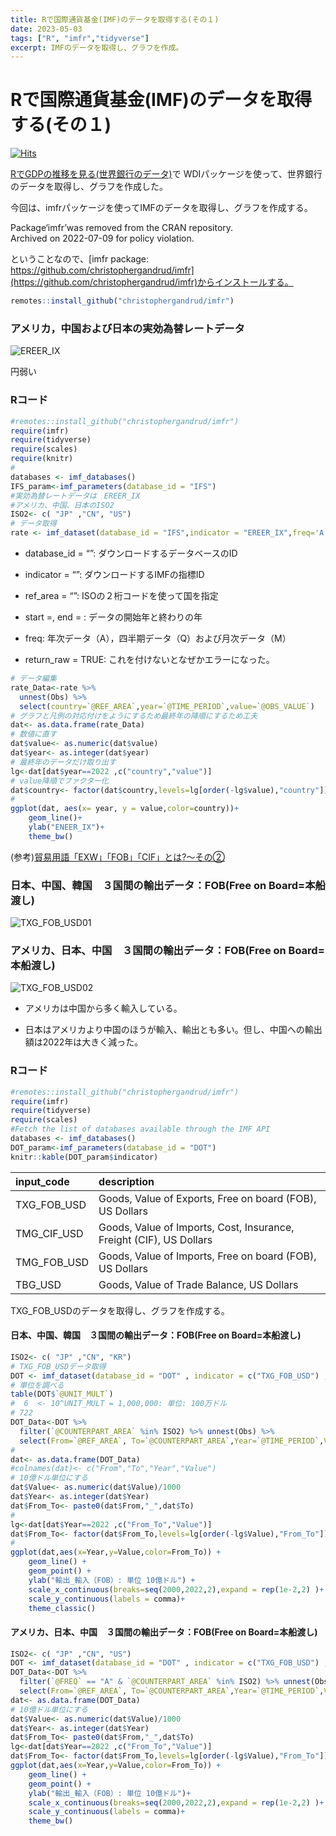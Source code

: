 ```yaml
---
title: Rで国際通貨基金(IMF)のデータを取得する(その１)
date: 2023-05-03
tags: ["R", "imfr","tidyverse"]
excerpt: IMFのデータを取得し、グラフを作成。
---
```


# Rで国際通貨基金(IMF)のデータを取得する(その１)

[![Hits](https://hits.seeyoufarm.com/api/count/incr/badge.svg?url=https%3A%2F%2Fgitpress.io%2F%40statrstart%2FIMF01&count_bg=%2379C83D&title_bg=%23555555&icon=&icon_color=%23E7E7E7&title=hits&edge_flat=false)](https://hits.seeyoufarm.com) 

[RでGDPの推移を見る(世界銀行のデータ)](https://gitpress.io/@statrstart/WDI01)で
WDIパッケージを使って、世界銀行のデータを取得し、グラフを作成した。 

今回は、imfrパッケージを使ってIMFのデータを取得し、グラフを作成する。  

Package‘imfr’was removed from the CRAN repository.  
Archived on 2022-07-09 for policy violation. 

ということなので、[imfr package: https://github.com/christophergandrud/imfr](https://github.com/christophergandrud/imfr)からインストールする。

```R
remotes::install_github("christophergandrud/imfr")
``` 

### アメリカ，中国および日本の実効為替レートデータ

![EREER_IX](https://raw.githubusercontent.com/statrstart/statrstart.github.com/master/source/images/EREER_IX.png)

円弱い

### Rコード

```R
#remotes::install_github("christophergandrud/imfr")
require(imfr)
require(tidyverse)
require(scales)
require(knitr)
#
databases <- imf_databases()
IFS_param<-imf_parameters(database_id = "IFS")
#実効為替レートデータは　EREER_IX
#アメリカ、中国、日本のISO2
ISO2<- c( "JP" ,"CN", "US")
# データ取得
rate <- imf_dataset(database_id = "IFS",indicator = "EREER_IX",freq='A',ref_area = ISO2,return_raw = TRUE)
```

- database_id = “”: ダウンロードするデータベースのID

- indicator = “”: ダウンロードするIMFの指標ID

- ref_area = “”: ISOの２桁コードを使って国を指定

- start =, end = : データの開始年と終わりの年

- freq: 年次データ（A），四半期データ（Q）および月次データ（M）

- return_raw = TRUE: これを付けないとなぜかエラーになった。


```R
# データ編集
rate_Data<-rate %>% 
  unnest(Obs) %>% 
  select(country=`@REF_AREA`,year=`@TIME_PERIOD`,value=`@OBS_VALUE`) 
# グラフと凡例の対応付けをようにするため最終年の降順にするため工夫
dat<- as.data.frame(rate_Data)
# 数値に直す
dat$value<- as.numeric(dat$value)
dat$year<- as.integer(dat$year)
# 最終年のデータだけ取り出す
lg<-dat[dat$year==2022 ,c("country","value")]
# value降順でファクター化
dat$country<- factor(dat$country,levels=lg[order(-lg$value),"country"])
#
ggplot(dat, aes(x= year, y = value,color=country))+
	geom_line()+
	ylab("ENEER_IX")+
	theme_bw()
```

(参考)[貿易用語「EXW」「FOB」「CIF」とは?〜その②](http://mikasa-net.co.jp/%E8%B2%BF%E6%98%93%E7%94%A8%E8%AA%9E%E3%80%8Cexw%E3%80%8D%E3%80%8Cfob%E3%80%8D%E3%80%8Ccif%E3%80%8D%E3%81%A8%E3%81%AF%E3%80%9C%E3%81%9D%E3%81%AE%E2%91%A1/)

### 日本、中国、韓国　３国間の輸出データ：FOB(Free on Board=本船渡し)

![TXG_FOB_USD01](https://raw.githubusercontent.com/statrstart/statrstart.github.com/master/source/images/TXG_FOB_USD01.png)

### アメリカ、日本、中国　３国間の輸出データ：FOB(Free on Board=本船渡し)

![TXG_FOB_USD02](https://raw.githubusercontent.com/statrstart/statrstart.github.com/master/source/images/TXG_FOB_USD02.png)

- アメリカは中国から多く輸入している。

- 日本はアメリカより中国のほうが輸入、輸出とも多い。但し、中国への輸出額は2022年は大きく減った。

### Rコード

```R
#remotes::install_github("christophergandrud/imfr")
require(imfr)
require(tidyverse)
require(scales)
#Fetch the list of databases available through the IMF API
databases <- imf_databases()
DOT_param<-imf_parameters(database_id = "DOT")
knitr::kable(DOT_param$indicator)
```

|input_code  |description                                                         |
|:-----------|:-------------------------------------------------------------------|
|TXG_FOB_USD |Goods, Value of Exports, Free on board (FOB), US Dollars            |
|TMG_CIF_USD |Goods, Value of Imports, Cost, Insurance, Freight (CIF), US Dollars |
|TMG_FOB_USD |Goods, Value of Imports, Free on board (FOB), US Dollars            |
|TBG_USD     |Goods, Value of Trade Balance, US Dollars                           |

TXG_FOB_USDのデータを取得し、グラフを作成する。

#### 日本、中国、韓国　３国間の輸出データ：FOB(Free on Board=本船渡し)

```R
ISO2<- c( "JP" ,"CN", "KR")
# TXG_FOB_USDデータ取得
DOT <- imf_dataset(database_id = "DOT" , indicator = c("TXG_FOB_USD") ,freq='A',ref_area = ISO2 , start = 2010, end=2022,return_raw = TRUE)
# 単位を調べる
table(DOT$`@UNIT_MULT`)
#  6  <- 10^UNIT_MULT = 1,000,000: 単位: 100万ドル
# 722
DOT_Data<-DOT %>% 
  filter(`@COUNTERPART_AREA` %in% ISO2) %>% unnest(Obs) %>% 
  select(From=`@REF_AREA`, To=`@COUNTERPART_AREA`,Year=`@TIME_PERIOD`,Value=`@OBS_VALUE`) 
#
dat<- as.data.frame(DOT_Data)
#colnames(dat)<- c("From","To","Year","Value")
# 10億ドル単位にする
dat$Value<- as.numeric(dat$Value)/1000
dat$Year<- as.integer(dat$Year)
dat$From_To<- paste0(dat$From,"_",dat$To)
#
lg<-dat[dat$Year==2022 ,c("From_To","Value")]
dat$From_To<- factor(dat$From_To,levels=lg[order(-lg$Value),"From_To"])
#
ggplot(dat,aes(x=Year,y=Value,color=From_To)) +
	geom_line() +
	geom_point() +
	ylab("輸出_輸入（FOB）: 単位 10億ドル") +
	scale_x_continuous(breaks=seq(2000,2022,2),expand = rep(1e-2,2) )+
	scale_y_continuous(labels = comma)+
	theme_classic()
```

#### アメリカ、日本、中国　３国間の輸出データ：FOB(Free on Board=本船渡し)

```R
ISO2<- c( "JP" ,"CN", "US")
DOT <- imf_dataset(database_id = "DOT" , indicator = c("TXG_FOB_USD") ,freq='A',ref_area = ISO2 , start = 2010, end=2022,return_raw = TRUE)
DOT_Data<-DOT %>% 
  filter(`@FREQ` == "A" & `@COUNTERPART_AREA` %in% ISO2) %>% unnest(Obs) %>% 
  select(From=`@REF_AREA`, To=`@COUNTERPART_AREA`,Year=`@TIME_PERIOD`,Value=`@OBS_VALUE`) 
dat<- as.data.frame(DOT_Data)
# 10億ドル単位にする
dat$Value<- as.numeric(dat$Value)/1000
dat$Year<- as.integer(dat$Year)
dat$From_To<- paste0(dat$From,"_",dat$To)
lg<-dat[dat$Year==2022 ,c("From_To","Value")]
dat$From_To<- factor(dat$From_To,levels=lg[order(-lg$Value),"From_To"])
ggplot(dat,aes(x=Year,y=Value,color=From_To)) +
	geom_line() +
	geom_point() +
	ylab("輸出_輸入（FOB）: 単位 10億ドル")+
	scale_x_continuous(breaks=seq(2000,2022,2),expand = rep(1e-2,2) )+
	scale_y_continuous(labels = comma)+
	theme_bw() 
```
